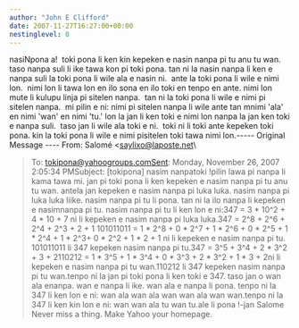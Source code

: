 ```yaml
---
author: "John E Clifford"
date: 2007-11-27T16:27:00+00:00
nestinglevel: 0
---
```

nasiNpona a!  toki pona li ken kin kepeken e nasin nanpa pi tu anu tu wan.  taso nanpa suli li ike tawa kon pi toki pona. tan ni la nasin nanpa li ken e nanpa suli la toki pona li wile ala e nasin ni.  ante la toki pona li wile e nimi lon.  nimi lon li tawa lon en ilo sona en ilo toki en tenpo en ante. nimi lon mute li kulupu linja pi sitelen nanpa.  tan ni la toki pona li wile e nimi pi sitelen nanpa.  mi pilin e ni: nimi pi sitelen nanpa li wile ante tan mnimi 'ala' en nimi 'wan' en nimi 'tu.' lon la jan li ken toki e nimi lon nanpa la jan ken toki e nanpa suli.  taso jan li wile ala toki e ni.  toki ni li toki ante kepeken toki pona. kin la toki pona li wile e nimi pisitelen toki tawa nimi lon.-----
 Original Message ----
From: Salomé <[saylixo@laposte.net](mailto://saylixo@laposte.net)\
>To: [tokipona@yahoogroups.comSent](mailto://tokipona@yahoogroups.comSent): Monday, November 26, 2007 2:05:34 PMSubject: \[tokipona\] nasim nanpatoki !pilin lawa pi nanpa li kama tawa mi. jan pi toki pona li ken kepeken e nasim nanpa pi tu anu tu wan. antela jan kepeken e nasim nanpa pi luka luka. nasim nanpa pi luka luka liike. nasim nanpa pi tu li pona. tan ni la ilo nanpa li kepeken e nasimnanpa pi tu. nasim nanpa pi tu li ken lon e ni:347 = 3 \* 10^2 + 4 \* 10 + 7 ni li kepeken e nasim nanpa pi luka luka.347 = 2^8 + 2^6 + 2^4 + 2^3 + 2 + 1 101011011 = 1 \* 2^8 + 0 \* 2^7 + 1 \* 2^6 + 0 \* 2^5 + 1 \* 2^4 + 1 \* 2^3+ 0 \* 2^2 + 1 \* 2 + 1 ni li kepeken e nasim nanpa pi tu. 101011011 li 347 kepeken nasim nanpa pi tu.347 = 3^5 + 3^4 + 2 \* 3^2 + 3 + 2110212 = 1 \* 3^5 + 1 \* 3^4 + 0 \* 3^3 + 2 \* 3^2 + 1 \* 3 + 2ni li kepeken e nasim nanpa pi tu wan.110212 li 347 kepeken nasim nanpa pi tu wan.tenpo ni la jan pi toki pona li ken toki e 347. taso jan o wan ala enanpa. wan e nanpa li ike. wan ala e nanpa li pona. tenpo ni la 347 li ken lon e ni: wan ala wan ala wan wan ala wan wan.tenpo ni la 347 li ken kin lon e ni: wan wan ala tu wan tu.ale li pona !-jan Salome Never miss a thing. Make Yahoo your homepage.